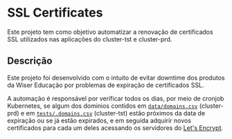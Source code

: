# SSL Certificates

Este projeto tem como objetivo automatizar a renovação de certificados SSL utilizados nas aplicações do cluster-tst e cluster-prd.

## Descrição

Este projeto foi desenvolvido com o intuito de evitar downtime dos produtos da Wiser Educação por problemas de expiração de certificados SSL.

A automação é responsável por verificar todos os dias, por meio de cronjob Kubernetes, se algum dos dominios contidos em [```data/domains.csv```](https://bitbucket.org/wisereducacao/ssl-certificates/src/master/data/domains.csv) (cluster-prd) e em [```tests/.domains.csv```](https://bitbucket.org/wisereducacao/ssl-certificates/src/master/tests/.domains.csv) (cluster-tst) estão próximos da data de expiração ou se já estão expirados, e em seguida adquirir novos certificados para cada um deles acessando os servidores do [Let's Encrypt](https://letsencrypt.org/).